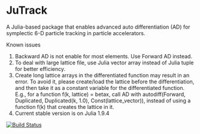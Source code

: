 # JuTrack

A Julia-based package that enables advanced auto differentiation (AD) for symplectic 6-D particle tracking in particle accelerators.

Known issues
1. Backward AD is not enable for most elements. Use Forward AD instead.
2. To deal with large lattice file, use Julia vector array instead of Julia tuple for better efficiency. 
3. Create long lattice arrays in the differentiated function may result in an error. To avoid it, please create/load the lattice before the differentiation, and then take it as a constant variable for the differentiated function. 
E.g., for a function f(k, lattice) = betax, call AD with autodiff(Forward, Duplicated, Duplicated(k, 1.0), Const(lattice_vector)), instead of using a function f(k) that creates the lattice in it.
4. Current stable version is on Julia 1.9.4

[![Build Status](https://github.com/Jinyu95/JuTrack.jl/actions/workflows/CI.yml/badge.svg?branch=main)](https://github.com/Jinyu95/JuTrack.jl/actions/workflows/CI.yml?query=branch%3Amain)
